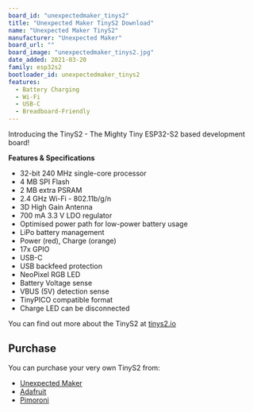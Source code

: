 ```yaml
---
board_id: "unexpectedmaker_tinys2"
title: "Unexpected Maker TinyS2 Download"
name: "Unexpected Maker TinyS2"
manufacturer: "Unexpected Maker"
board_url: ""
board_image: "unexpectedmaker_tinys2.jpg"
date_added: 2021-03-20
family: esp32s2
bootloader_id: unexpectedmaker_tinys2
features:
  - Battery Charging
  - Wi-Fi
  - USB-C
  - Breadboard-Friendly
---
```


Introducing the TinyS2 - The Mighty Tiny ESP32-S2 based development board!

**Features & Specifications**
 - 32-bit 240 MHz single-core processor 
 - 4 MB SPI Flash
 - 2 MB extra PSRAM
 - 2.4 GHz Wi-Fi - 802.11b/g/n
 - 3D High Gain Antenna
 - 700 mA 3.3 V LDO regulator
 - Optimised power path for low-power battery usage
 - LiPo battery management
 - Power (red), Charge (orange)
 - 17x GPIO
 - USB-C
 - USB backfeed protection
 - NeoPixel RGB LED
 - Battery Voltage sense
 - VBUS (5V) detection sense
 - TinyPICO compatible format
 - Charge LED can be disconnected

You can find out more about the TinyS2 at [tinys2.io](https://tinys2.io)

## Purchase
You can purchase your very own TinyS2 from:
* [Unexpected Maker](https://unexpectedmaker.com/shop/tinys2-esp32-s2)
* [Adafruit](https://www.adafruit.com/product/5029)
* [Pimoroni](https://shop.pimoroni.com/products/tinys2)
